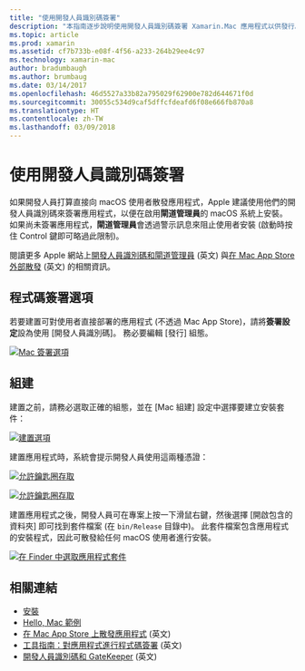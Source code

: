 ```yaml
---
title: "使用開發人員識別碼簽署"
description: "本指南逐步說明使用開發人員識別碼簽署 Xamarin.Mac 應用程式以供發行。"
ms.topic: article
ms.prod: xamarin
ms.assetid: cf7b733b-e08f-4f56-a233-264b29ee4c97
ms.technology: xamarin-mac
author: bradumbaugh
ms.author: brumbaug
ms.date: 03/14/2017
ms.openlocfilehash: 46d5527a33b82a795029f62900e782d644671f0d
ms.sourcegitcommit: 30055c534d9caf5dffcfdeafd6f08e666fb870a8
ms.translationtype: HT
ms.contentlocale: zh-TW
ms.lasthandoff: 03/09/2018
---
```

# <a name="sign-with-developer-id"></a>使用開發人員識別碼簽署

如果開發人員打算直接向 macOS 使用者散發應用程式，Apple 建議使用他們的開發人員識別碼來簽署應用程式，以便在啟用**閘道管理員**的 macOS 系統上安裝。 如果尚未簽署應用程式，**閘道管理員**會透過警示訊息來阻止使用者安裝 (啟動時按住 Control 鍵即可略過此限制)。

閱讀更多 Apple 網站上[開發人員識別碼和閘道管理員](https://developer.apple.com/resources/developer-id/) \(英文\) 與[在 Mac App Store 外部散發](https://developer.apple.com/library/content/documentation/IDEs/Conceptual/AppDistributionGuide/Introduction/Introduction.html) \(英文\) 的相關資訊。

## <a name="code-signing-options"></a>程式碼簽署選項

若要建置可對使用者直接部署的應用程式 (不透過 Mac App Store)，請將**簽署設定**設為使用 [開發人員識別碼]。 務必要編輯 [發行] 組態。

 [![](signing-images/config02.png "Mac 簽署選項")](signing-images/config02.png#lightbox)


## <a name="build"></a>組建

建置之前，請務必選取正確的組態，並在 [Mac 組建] 設定中選擇要建立安裝套件：

[![](signing-images/config03.png "建置選項")](signing-images/config03.png#lightbox)

建置應用程式時，系統會提示開發人員使用這兩種憑證：

 [![](signing-images/image57.png "允許鑰匙圈存取")](signing-images/image57.png#lightbox)

 [![](signing-images/image58.png "允許鑰匙圈存取")](signing-images/image58.png#lightbox)

建置應用程式之後，開發人員可在專案上按一下滑鼠右鍵，然後選擇 [開啟包含的資料夾] 即可找到套件檔案 (在 `bin/Release` 目錄中)。 此套件檔案包含應用程式的安裝程式，因此可散發給任何 macOS 使用者進行安裝。

 [![](signing-images/image59.png "在 Finder 中選取應用程式套件")](signing-images/image59.png#lightbox)

## <a name="related-links"></a>相關連結

- [安裝](~//mac/get-started/installation.md)
- [Hello, Mac 範例](~//mac/get-started/hello-mac.md)
- [在 Mac App Store 上散發應用程式](https://developer.apple.com/devcenter/mac/checklist/) \(英文\)
- [工具指南：對應用程式進行程式碼簽署](https://developer.apple.com/library/mac/#documentation/ToolsLanguages/Conceptual/OSXWorkflowGuide/CodeSigning/CodeSigning.html) \(英文\)
- [開發人員識別碼和 GateKeeper](https://developer.apple.com/resources/developer-id/) \(英文\)
